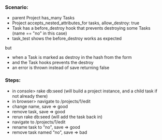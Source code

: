 ### Scenario:
* parent Project has_many Tasks
* Project accepts_nested_attributes_for tasks, allow_destroy: true
* Task has a before_destroy hook that prevents destroying some Tasks (name == "no" in this case)
* task_test shows the before_destroy works as expected

but
* when a Task is marked as destroy in the hash from the form
* and the Task hooks prevents the destroy
* an error is thrown instead of save returning false

### Steps:
* in console> rake db:seed (will build a project instance, and a child task if not already there)
* in browser> navigate to /projects/1/edit
* change name, save => good
* remove task, save => good
* rerun rake db:seed (will add the task back in)
* navigate to /projects/1/edit
* rename task to "no", save => good
* remove task named "no", save => bad
